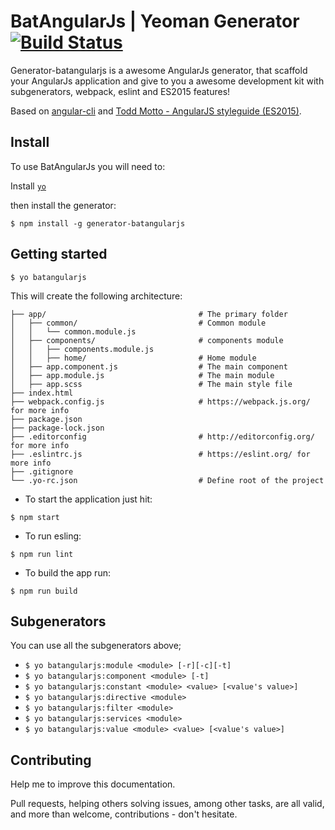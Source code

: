 # BatAngularJs | Yeoman Generator [![Build Status](https://travis-ci.org/mateusKoppe/generator-batangularjs.svg?branch=development)](https://travis-ci.org/mateusKoppe/generator-batangularjs)

Generator-batangularjs is a awesome AngularJs generator, that scaffold your AngularJs application and give to you a awesome development kit with subgenerators, webpack, eslint and ES2015 features!

Based on [angular-cli](https://github.com/angular/angular-cli) and [Todd Motto - AngularJS styleguide (ES2015)](https://github.com/toddmotto/angularjs-styleguide).

## Install

To use BatAngularJs you will need to:

Install [`yo`](http://yeoman.io/)

then install the generator:

```
$ npm install -g generator-batangularjs
```

## Getting started
```
$ yo batangularjs
```

This will create the following architecture:

```
├── app/                                  # The primary folder
│   ├── common/                           # Common module
│   │   └── common.module.js
│   ├── components/                       # components module
│   │   ├── components.module.js
│   │   ├── home/                         # Home module
│   ├── app.component.js                  # The main component
│   ├── app.module.js                     # The main module
│   ├── app.scss                          # The main style file
├── index.html
├── webpack.config.js                     # https://webpack.js.org/ for more info
├── package.json
├── package-lock.json
├── .editorconfig                         # http://editorconfig.org/ for more info
├── .eslintrc.js                          # https://eslint.org/ for more info
├── .gitignore
└── .yo-rc.json                           # Define root of the project
```

* To start the application just hit:

```
$ npm start
```

* To run esling:

```
$ npm run lint
```

* To build the app run:

```
$ npm run build
```

## Subgenerators
You can use all the subgenerators above;
* `$ yo batangularjs:module <module> [-r][-c][-t]`
* `$ yo batangularjs:component <module> [-t]`
* `$ yo batangularjs:constant <module> <value> [<value's value>]`
* `$ yo batangularjs:directive <module>`
* `$ yo batangularjs:filter <module>`
* `$ yo batangularjs:services <module>`
* `$ yo batangularjs:value <module> <value> [<value's value>]`

## Contributing

Help me to improve this documentation.

Pull requests, helping others solving issues, among other tasks, are all valid, and more than welcome, contributions - don't hesitate.
